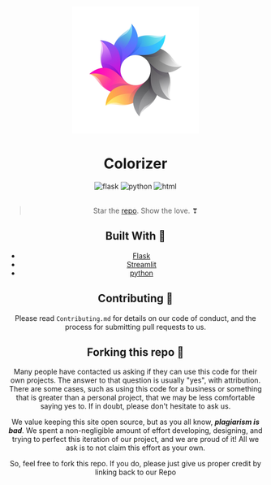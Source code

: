 <div align="center" display="flex">
<img src="./Images/colorizer.png" alt="Colorizer" height="250"/>
<h1>Colorizer</h1>

<div align="center">
    <img alt="flask" src="https://upload.wikimedia.org/wikipedia/commons/3/3c/Flask_logo.svg" height="60" />
    <img alt="python" src="https://www.python.org/static/img/python-logo.png" />
    <img alt="html" src="https://upload.wikimedia.org/wikipedia/commons/thumb/6/61/HTML5_logo_and_wordmark.svg/1200px-HTML5_logo_and_wordmark.svg.png" height="80" />
 </div>

<br>

> Star the [repo](https://github.com/adityashukzy/AI-Miniproject). Show the love. ❣

## Built With 🚀

- [Flask](https://flask.palletsprojects.com/en/2.0.x/)
- [Streamlit](https://streamlit.io/)
- [python](https://www.python.org/)

## Contributing 🤝

Please read `Contributing.md` for details on our code of conduct, and the process for submitting pull requests to us.

## Forking this repo 🚨

Many people have contacted us asking if they can use this code for their own projects. The answer to that question is usually "yes", with attribution. There are some cases, such as using this code for a business or something that is greater than a personal project, that we may be less comfortable saying yes to. If in doubt, please don't hesitate to ask us.

We value keeping this site open source, but as you all know, _**plagiarism is bad**_. We spent a non-negligible amount of effort developing, designing, and trying to perfect this iteration of our project, and we are proud of it! All we ask is to not claim this effort as your own.

So, feel free to fork this repo. If you do, please just give us proper credit by linking back to our Repo
<br>
<br>
<br>
